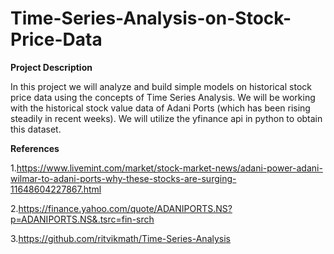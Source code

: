 # Time-Series-Analysis-on-Stock-Price-Data


**Project Description**

In this project we will analyze and build simple models on historical stock price data using the concepts of Time Series Analysis. We will be working with the historical stock value data of Adani Ports (which has been rising steadily in recent weeks). We will utilize the yfinance api in python to obtain this dataset.


**References**

1.https://www.livemint.com/market/stock-market-news/adani-power-adani-wilmar-to-adani-ports-why-these-stocks-are-surging-11648604227867.html

2.https://finance.yahoo.com/quote/ADANIPORTS.NS?p=ADANIPORTS.NS&.tsrc=fin-srch

3.https://github.com/ritvikmath/Time-Series-Analysis
